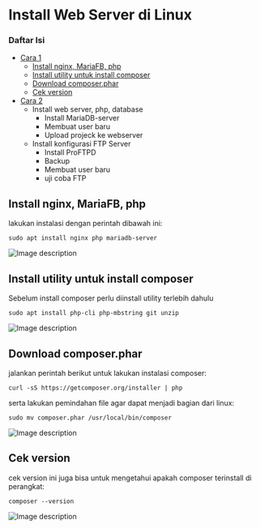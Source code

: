 # Install Web Server di Linux
### Daftar Isi

- [Cara 1](#Cara-1)
    -  [Install nginx, MariaFB, php](#Install-nginx,-MariaFB,-php)
    -  [Install utility untuk install composer](#Install-utility-untuk-install-composer)
    -  [Download composer.phar](#Download-composerphar)
    -  [Cek version](#Cek-version)
- [Cara 2](#Cara-2)
    -  Install web server, php, database
        -  Install MariaDB-server
        -  Membuat user baru
        -  Upload projeck ke webserver
    - Install konfigurasi FTP Server
        - Install ProFTPD
        - Backup
        - Membuat user baru
        - uji coba FTP
        
 ## Install nginx, MariaFB, php
lakukan instalasi dengan perintah dibawah ini:
```console
sudo apt install nginx php mariadb-server
```
![Image description](https://raw.githubusercontent.com/rizal15D/WorkshopAdministrasiJaringan/main/Minggu%208/Assets/Screenshot%20(20).png)

## Install utility untuk install composer
Sebelum install composer perlu diinstall utility terlebih dahulu
```console
sudo apt install php-cli php-mbstring git unzip
```
![Image description](https://raw.githubusercontent.com/rizal15D/WorkshopAdministrasiJaringan/main/Minggu%208/Assets/Screenshot%20(21).png)
        
## Download composer.phar
jalankan perintah berikut untuk lakukan instalasi composer:
```console
curl -sS https://getcomposer.org/installer | php
```
serta lakukan pemindahan file agar dapat menjadi bagian dari linux:
```console
sudo mv composer.phar /usr/local/bin/composer
```
![Image description](https://raw.githubusercontent.com/rizal15D/WorkshopAdministrasiJaringan/main/Minggu%208/Assets/Screenshot%20(22).png)

## Cek version
cek version ini juga bisa untuk mengetahui apakah composer terinstall di perangkat:
```console
composer --version
```
![Image description](https://raw.githubusercontent.com/rizal15D/WorkshopAdministrasiJaringan/main/Minggu%208/Assets/Screenshot%20(23).png)

